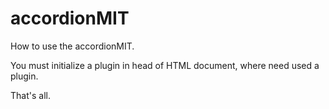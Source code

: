 accordionMIT
============

How to use the accordionMIT.

You must initialize a plugin in head of HTML document, where need used a plugin.

<head>
<script src="directory/jquery.js"></script>
<script src="directory/jquery.AccordionMIT.js"></sctipt>
</head>

Then you can use plugin on some element in DOM-structure:
<script>
$(".list-elements").uBankAccordion({
  elementColsInRow: 4, 
  parentBlockRowsDefault:1, 
  elementChild: ".child-element", 
  parentPadding: 0
});
</script>

That's all.
